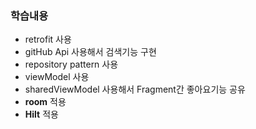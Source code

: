 ### 학습내용
-  retrofit 사용
-  gitHub Api 사용해서 검색기능 구현
-  repository pattern 사용
-  viewModel 사용
-  sharedViewModel 사용해서 Fragment간 좋아요기능 공유
-  **room** 적용
-  **Hilt** 적용
